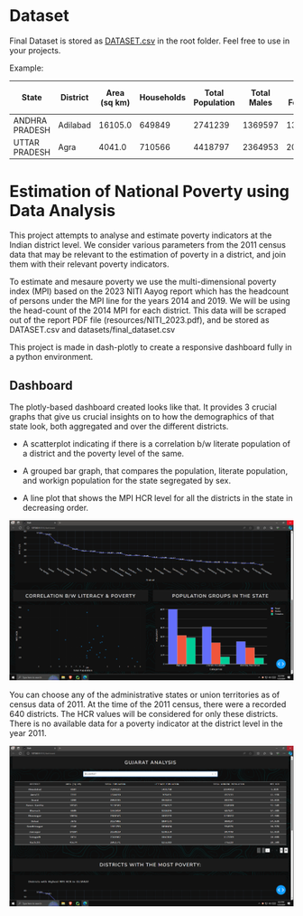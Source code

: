 # Dataset

Final Dataset is stored as [DATASET.csv](https://github.com/tam0w/poverty_data/blob/master/DATESET.csv) in the root folder. Feel free to use in your projects. 

Example:

|State         |District|Area (sq km)|Households|Total Population|Total Males|Total Females|Literate Population|Literate Males|Literate Females|Illiterate Population|Males Illiterates|Female Illiterates|Total Working Population|Total Working Males|Total Working Females|Unemployed Population|Unemployed Males|Unemployed Females|ST    |SC    |Hindus |Muslims|Sikhs|Buddhists|Jains|Others_Religions|Religion_Not_Stated|Households.1|Rural_Households|Urban_Households|Households_with_Internet|MPI HCR|
|--------------|--------|------------|----------|----------------|-----------|-------------|-------------------|--------------|----------------|---------------------|-----------------|------------------|------------------------|-------------------|---------------------|---------------------|----------------|------------------|------|------|-------|-------|-----|---------|-----|----------------|-------------------|------------|----------------|----------------|------------------------|-------|
|ANDHRA PRADESH|Adilabad|16105.0     |649849    |2741239         |1369597    |1371642      |1483347            |856350        |156831          |1257892              |513247           |744645            |1323667                 |748939             |574728               |1417572              |620658          |796914            |495794|488596|2399901|275970 |1377 |25510    |617  |322             |22120              |817714      |597466          |220248          |5512                    |27.12% |
|UTTAR PRADESH |Agra    |4041.0      |710566    |4418797         |2364953    |2053844      |2680510            |1614594       |127908          |1738287              |750359           |987928            |1389844                 |1119701            |270143               |3028953              |1245252         |1783701           |7255  |991325|3922718|411313 |12057|4049     |21508|384             |36692              |903823      |496971          |406852          |27183                   |32.83% |


# Estimation of National Poverty using Data Analysis

This project attempts to analyse and estimate poverty indicators at the Indian district level. We consider various parameters from the 2011 census data that may be relevant to the estimation of poverty in a district, and join them with their relevant poverty indicators. 

To estimate and mesaure poverty we use the multi-dimensional poverty index (MPI) based on the 2023 NITI Aayog report which has the headcount of persons under the MPI line for the years 2014 and 2019. We will be using the head-count of the 2014 MPI for each district. This data will be scraped out of the report PDF file (resources/NITI_2023.pdf), and be stored as DATASET.csv and datasets/final_dataset.csv

This project is made in dash-plotly to create a responsive dashboard fully in a python environment.

## Dashboard

The plotly-based dashboard created looks like that. It provides 3 crucial graphs that give us crucial insights on to how the demographics of that state look, both aggregated and over the different districts.  

- A scatterplot indicating if there is a correlation b/w literate population of a district and the poverty level of the same.

- A grouped bar graph, that compares the population, literate population, and workign population for the state segregated by sex.

- A line plot that shows the MPI HCR level for all the districts in the state in decreasing order.

<img title="" src="https://github.com/tam0w/poverty_data/blob/master/assets/use2.png?raw=true" alt="" width="800">

You can choose any of the administrative states or union territories as of census data of 2011. At the time of the 2011 census, there were a recorded 640 districts. The HCR values will be considered for only these districts. There is no available data for a poverty indicator at the district level in the year 2011.

<img title="" style="text-align:center" src="https://github.com/tam0w/poverty_data/blob/master/assets/use1.png?raw=true" alt="" width="800">


